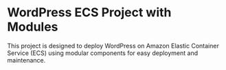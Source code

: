 # WordPress ECS Project with Modules

This project is designed to deploy WordPress on Amazon Elastic Container Service (ECS) using modular components for easy deployment and maintenance.

